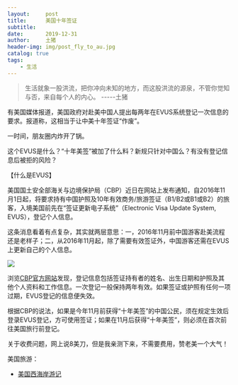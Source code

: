 ```yaml
---
layout:     post
title:      美国十年签证
subtitle:   
date:       2019-12-31
author:     土猪
header-img: img/post_fly_to_au.jpg
catalog: true
tags:
    - 生活
---
```


> 生活就象一股洪流，把你冲向未知的地方，而这股洪流的源泉，不管你觉知与否，来自每个人的内心。 
> -----土猪



有美国媒体报道，美国政府对赴美中国人提出每两年在EVUS系统登记一次信息的要求。报道称，这相当于让中美十年签证“作废”。



一时间，朋友圈内炸开了锅。


这个EVUS是什么？“十年美签”被加了什么料？新规只针对中国么？有没有登记信息后被拒的风险？


【什么是EVUS】

美国国土安全部海关与边境保护局（CBP）近日在网站上发布通知，自2016年11月1日起，将要求持有中国护照及10年有效商务/旅游签证（B1/B2或B1或B2）的旅客，入境美国前先在“签证更新电子系统”（Electronic Visa Update System, EVUS），登记个人信息。


这条消息看着有点复杂，其实就两层意思：一，2016年11月前中国游客赴美流程还是老样子；二，从2016年11月起，除了需要有效签证外，中国游客还需在EVUS上更新自己的个人信息。

![](http://www.xinhuanet.com/world/2016-03/05/128776027_14571677047831n.gif)



浏览[CBP官方网站](https://www.evus.gov/#/)发现，登记信息包括签证持有者的姓名、出生日期和护照及其他个人资料和工作信息。一次登记一般保持两年有效。如果签证或护照有任何一项过期，EVUS登记的信息便失效。



根据CBP的说法，如果是今年11月前获得“十年美签”的中国公民，须在规定生效后登录EVUS登记，方可使用签证；如果在11月后获得“十年美签”，则必须在首次前往美国旅行前登记。


关于收费问题，网上说8美刀，但是我亲测下来，不需要费用，赞老美一个大气！



美国旅游：

- [美国西海岸游记](http://livinginau.life/2017/10/11/%E7%BE%8E%E5%9B%BD%E8%A5%BF%E6%B5%B7%E5%B2%B8%E6%B8%B8%E8%AE%B0/)


